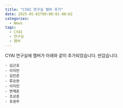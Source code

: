 ```yaml
---
title: "CYAI 연구실 멤버 추가"
date: 2025-05-01T00:00:01-00:02
categories:
  - News
tags:
  - CYAI
  - 연구실
  - 멤버
---
```


CYAI 연구실에 멤버가 아래와 같이 추가되었습니다. 
반갑습니다.

```
- 김근호
- 이지민
- 김민준
- 류승완
- 이지민
- 변재준
- 조상훈
- 유권무 
```
